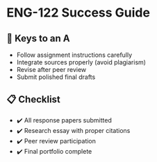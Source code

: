 # ENG-122 Success Guide

## 🎯 Keys to an A
- Follow assignment instructions carefully
- Integrate sources properly (avoid plagiarism)
- Revise after peer review
- Submit polished final drafts

## 📋 Checklist
- ✔️ All response papers submitted
- ✔️ Research essay with proper citations
- ✔️ Peer review participation
- ✔️ Final portfolio complete
